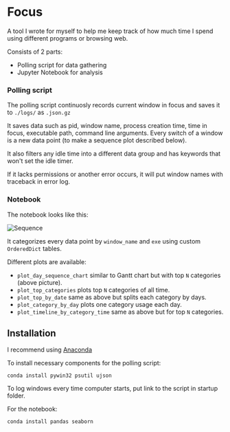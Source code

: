 # Focus
A tool I wrote for myself to help me keep track of how much time I spend using different programs or browsing web.

Consists of 2 parts: 
- Polling script for data gathering
- Jupyter Notebook for analysis

### Polling script
The polling script continuosly records current window in focus and saves it to ```./logs/``` as ```.json.gz```

It saves data such as pid, window name, process creation time, time in focus, executable path, command line arguments.
Every switch of a window is a new data point (to make a sequence plot described below).

It also filters any idle time into a different data group and has keywords that won't set the idle timer.

If it lacks permissions or another error occurs, it will put window names with traceback in error log.

### Notebook
The notebook looks like this:

![Sequence](http://i.imgur.com/wXSw99w.png)

It categorizes every data point by ```window_name``` and ```exe``` using custom ```OrderedDict``` tables.

Different plots are available:
- ```plot_day_sequence_chart``` similar to Gantt chart but with top ```N``` categories (above picture).
- ```plot_top_categories``` plots top ```N``` categories of all time.
- ```plot_top_by_date``` same as above but splits each category by days.
- ```plot_category_by_day``` plots one category usage each day.
- ```plot_timeline_by_category_time``` same as above but for top ```N``` categories.

## Installation
I recommend using [Anaconda](https://www.continuum.io/downloads)

To install necessary components for the polling script:
```
conda install pywin32 psutil ujson
```
To log windows every time computer starts, put link to the script in startup folder.

For the notebook:
```
conda install pandas seaborn
```
